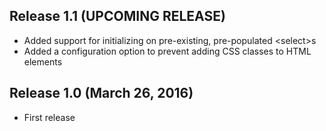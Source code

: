 ## Release 1.1 (UPCOMING RELEASE)

* Added support for initializing on pre-existing, pre-populated &lt;select&gt;s
* Added a configuration option to prevent adding CSS classes to HTML elements


## Release 1.0 (March 26, 2016)

* First release
